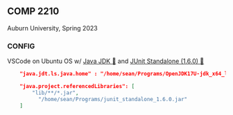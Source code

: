 ## COMP 2210
Auburn University, Spring 2023 

### CONFIG
VSCode on Ubuntu OS w/ [Java JDK 🔗](https://www.oracle.com/java/technologies/downloads/) and [JUnit Standalone (1.6.0) 🔗](https://www.youtube.com/redirect?event=video_description&redir_token=QUFFLUhqbkozVmFPWDA3RDdjd09wSmVlRGhIZzdpcFNDZ3xBQ3Jtc0trTm1UQkRWSVVKYzJEZHJVT3gwM1k1Tm5MTDB6YVk3ZHVmWXMxbUhMMGlBZEJBZ3NBWUtiSS1sdERYaTNwMnpZNVhocm54VDhUenNaZkhRWWFYSkRvRWRzbWFGZ0pyOUZ6c0lmakZNYTdzbVdtX3NDVQ&q=https%3A%2F%2Fsearch.maven.org%2Fremotecontent%3Ffilepath%3Dorg%2Fjunit%2Fplatform%2Fjunit-platform-console-standalone%2F1.6.0%2Fjunit-platform-console-standalone-1.6.0.jar&v=LRkqvZs857c)
```json
    "java.jdt.ls.java.home" : "/home/sean/Programs/OpenJDK17U-jdk_x64_linux_hotspot_17.0.6_10/jdk-17.0.6+10",

    "java.project.referencedLibraries": [
        "lib/**/*.jar",
          "/home/sean/Programs/junit_standalone_1.6.0.jar"
    ]
```
